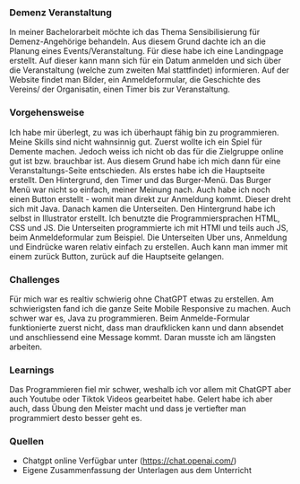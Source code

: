 ### Demenz Veranstaltung 
In meiner Bachelorarbeit möchte ich das Thema Sensibilisierung für Demenz-Angehörige behandeln. Aus diesem Grund dachte ich an die Planung eines Events/Veranstaltung. Für diese habe ich eine Landingpage erstellt. Auf dieser kann mann sich
für ein Datum anmelden und sich über die Veranstaltung (welche zum zweiten Mal stattfindet) informieren.  Auf der Website findet man Bilder, ein Anmeldeformular, die Geschichte des Vereins/ der Organisatin, einen Timer bis zur Veranstaltung. 
### Vorgehensweise
Ich habe mir überlegt, zu was ich überhaupt fähig bin zu programmieren. Meine Skills sind nicht wahnsinnig gut. Zuerst wollte ich ein Spiel für Demente machen. Jedoch weiss ich nicht ob das für die Zielgruppe online gut ist bzw. brauchbar ist. 
Aus diesem Grund habe ich mich dann für eine Veranstaltungs-Seite entschieden. Als erstes habe ich die Hauptseite erstellt. Den Hintergrund, den Timer und das Burger-Menü. Das Burger Menü war nicht so einfach, meiner Meinung nach. Auch habe ich noch einen Button erstellt - womit man direkt zur Anmeldung kommt. Dieser dreht sich mit Java.
Danach kamen die Unterseiten. Den Hintergrund habe ich selbst in Illustrator erstellt. Ich benutzte die Programmiersprachen HTML, CSS und JS. 
Die Unterseiten programmierte ich mit HTMl und teils auch JS, beim Anmeldeformular zum Beispiel. Die Unterseiten Uber uns, Anmeldung und Eindrücke waren relativ einfach zu erstellen. Auch kann man immer mit einem zurück Button, zurück auf die Hauptseite gelangen.
### Challenges
Für mich war es realtiv schwierig ohne ChatGPT etwas zu erstellen. Am schwierigsten fand ich die ganze Seite Mobile Responsive zu machen. Auch schwer war es, Java zu programmieren.
Beim Anmelde-Formular funktionierte zuerst nicht, dass man draufklicken kann und dann absendet und anschliessend eine Message kommt. Daran musste ich am längsten arbeiten. 
### Learnings
Das Programmieren fiel mir schwer, weshalb ich vor allem mit ChatGPT aber auch Youtube oder Tiktok Videos gearbeitet habe. 
Gelert habe ich aber auch, dass Übung den Meister macht und dass je vertiefter man programmiert desto besser geht es. 
### Quellen
* Chatgpt online Verfügbar unter (https://chat.openai.com/)
* Eigene Zusammenfassung der Unterlagen aus dem Unterricht




